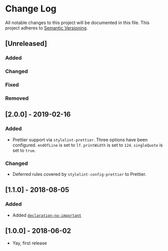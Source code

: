 # Change Log
All notable changes to this project will be documented in this file.
This project adheres to [Semantic Versioning](http://semver.org/).

## [Unreleased]
### Added

### Changed

### Fixed

### Removed

## [2.0.0] - 2019-02-16
### Added
* Prettier support via `stylelint-prettier`. Three options have been configured. `endOfLine` is set to `lf`. `printWidth` is set to `124`. `singleQuote` is set to `true`.

### Changed
* Deferred rules covered by `stylelint-config-prettier` to Prettier.

## [1.1.0] - 2018-08-05
### Added
- Added [`declaration-no-important`](https://stylelint.io/user-guide/rules/declaration-no-important/#declaration-no-important)

## [1.0.0] - 2018-06-02
 * Yay, first release
